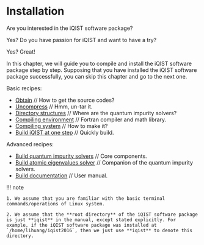 # Installation

Are you interested in the iQIST software package? 

Yes?
Do you have passion for iQIST and want to have a try?

Yes? Great!

In this chapter, we will guide you to compile and install the iQIST software package step by step. Supposing that you have installed the iQIST software package successfully, you can skip this chapter and go to the next one.

Basic recipes:
* [Obtain](obtain.md) // How to get the source codes?
* [Uncompress](uncompress.md) // Hmm, un-tar it.
* [Directory structures](directory.md) // Where are the quantum impurity solvers?
* [Compiling environment](envir.md) // Fortran compiler and math library.
* [Compiling system](system.md) // How to make it?
* [Build iQIST at one step](full.md) // Quickly build.

Advanced recipes:
* [Build quantum impurity solvers](solvers.md) // Core components.
* [Build atomic eigenvalues solver](atomic.md) // Companion of the quantum impurity solvers.
* [Build documentation](docs.md) // User manual.

!!! note

    1. We assume that you are familiar with the basic terminal commands/operations of Linux system.

    2. We assume that the **root directory** of the iQIST software package is just **iqist** in the manual, except stated explicitly. For example, if the iQIST software package was installed at `/home/lihuang/iqist2016`, then we just use **iqist** to denote this directory.